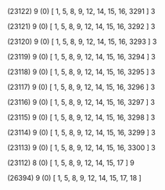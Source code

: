 (23122) 9 (0) [ 1, 5, 8, 9, 12, 14, 15, 16, 3291 ] 3 


(23121) 9 (0) [ 1, 5, 8, 9, 12, 14, 15, 16, 3292 ] 3 


(23120) 9 (0) [ 1, 5, 8, 9, 12, 14, 15, 16, 3293 ] 3 


(23119) 9 (0) [ 1, 5, 8, 9, 12, 14, 15, 16, 3294 ] 3 


(23118) 9 (0) [ 1, 5, 8, 9, 12, 14, 15, 16, 3295 ] 3 


(23117) 9 (0) [ 1, 5, 8, 9, 12, 14, 15, 16, 3296 ] 3 


(23116) 9 (0) [ 1, 5, 8, 9, 12, 14, 15, 16, 3297 ] 3 


(23115) 9 (0) [ 1, 5, 8, 9, 12, 14, 15, 16, 3298 ] 3 


(23114) 9 (0) [ 1, 5, 8, 9, 12, 14, 15, 16, 3299 ] 3 


(23113) 9 (0) [ 1, 5, 8, 9, 12, 14, 15, 16, 3300 ] 3 


(23112) 8 (0) [ 1, 5, 8, 9, 12, 14, 15, 17 ] 9 


(26394) 9 (0) [ 1, 5, 8, 9, 12, 14, 15, 17, 18 ]  

